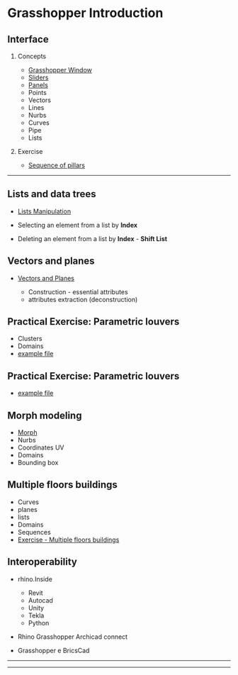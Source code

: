# Grasshopper Introduction


## Interface

1. Concepts

      - [Grasshopper Window](./gh_interface/gh_inter.md)
      - [Sliders](./Slider/Slider_config.md)
      - [Panels](./Panels/Painel_config.MD)
      - Points
      - Vectors
      - Lines
      - Nurbs
      - Curves
      - Pipe
      - Lists    


1. Exercise 

      - [Sequence of pillars](./gh_pilares/gh_pilares.md)

_______

## Lists and data trees

- [Lists Manipulation](./gh_list_intro/gh_list_basics.md)

 - Selecting an element from a list by **Index**
 - Deleting an element from a list by **Index** - **Shift List**

## Vectors and planes

  - [Vectors and Planes](./gh_vect_plane/vect_plane_basics.md)

    - Construction - essential attributes
    - attributes extraction (deconstruction)

## Practical Exercise: Parametric louvers

   - Clusters
   - Domains
   - [example file](./gh_brise/brise_parametrico_2021.gh)

## Practical Exercise: Parametric louvers

   - [example file](./gh_brise/brise_parametrico_2021b.gh)

## Morph modeling

   - [Morph](./gh_morph/gh_morph.md)
   - Nurbs
   - Coordinates UV
   - Domains
   - Bounding box

## Multiple floors buildings

   - Curves
   - planes
   - lists
   - Domains
   - Sequences
   - [Exercise - Multiple floors buildings](./gh_multi_pav/gh_multi_pav.md)

## Interoperability

   - rhino.Inside
     - Revit
     - Autocad
     - Unity
     - Tekla
     - Python

   - Rhino Grasshopper Archicad connect
   - Grasshopper e BricsCad

_________
_________

